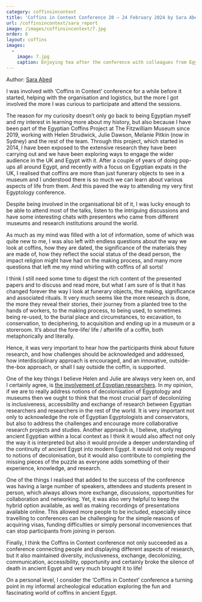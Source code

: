 ```yaml
---
category: coffinsincontext
title: 'Coffins in Context Conference 20 – 24 February 2024 by Sara Abed'
url: /coffinsincontext/sara_report
image: /images/coffinsincontext/7.jpg
order: 6
layout: coffins
images:
  -
    image: 7.jpg
    caption: Enjoying tea after the conference with colleagues from Egypt
---
```

Author: [Sara Abed](https://egyptiancoffins.org/team/sara-hany-abed/)

I was involved with ‘Coffins in Context’ conference for a while before it started, helping
with the organisation and logistics, but the more I got involved the more I was curious to
participate and attend the sessions.  

The reason for my curiosity doesn’t only go back to being Egyptian myself and my interest 
in learning more about my history, but also because I have been part of the Egyptian Coffins 
Project at The Fitzwilliam Museum since 2019, working with Helen Strudwick, Julie Dawson, 
Melanie Pitkin (now in Sydney) and the rest of the team. Through this project, which started 
in 2014, I have been exposed to the extensive research they have been carrying out and we 
have been exploring ways to engage the wider audience in the UK and Egypt with it. After a 
couple of years of doing pop-ups all around Egypt, and recently with a focus on Egyptian 
expats in the UK, I realised that coffins are more than just funerary objects to see in a 
museum and I understood there is so much we can learn about various aspects of life from them. 
And this paved the way to attending my very first Egyptology conference. 


Despite being involved in the organisational bit of it, I was lucky enough to be able to 
attend most of the talks, listen to the intriguing discussions and have some interesting 
chats with presenters who came from different museums and research institutions around the world. 

As much as my mind was filled with a lot of information, some of which was quite new to me, 
I was also left with endless questions about the way we look at coffins, how they are dated, 
the significance of the materials they are made of,  how they reflect the social status of 
the dead person, the impact religion might have had on the making process, and many more 
questions that left me my mind whirling with coffins of all sorts! 

I think I still need some time to digest the rich content of the presented papers and to 
discuss and read more, but what I am sure of is that it has changed forever the way I look 
at funerary objects, the making, significance and associated rituals. It very much seems 
like the more research is done, the more they reveal their stories, their journey from a 
planted tree to the hands of workers, to the making process, to being used, to sometimes 
being re-used, to the burial place and circumstances, to excavation, to conservation, to 
deciphering, to acquisition and ending up in a museum or a storeroom. It’s about the 
fore-life/ life / afterlife of a coffin, both metaphorically and literally. 

Hence, it was very important to hear how the participants think about future research, and 
how challenges should be acknowledged and addressed, how interdisciplinary approach is 
encouraged, and an innovative, outside-the-box approach, or shall I say outside the coffin, 
is supported.

One of the key things I believe Helen and Julie are always very keen on, and I certainly agree, 
is [the involvement of Egyptian researchers](images/coffinsincontext/7.jpg). In my opinion, if we are to really address notions 
of decolonisation of Egyptology and museums then we ought to think that the most crucial part 
of decolonizing is inclusiveness, accessibility and exchange of research between Egyptian 
researchers and researchers in the rest of the world. It is very important not only to 
acknowledge the role of Egyptian Egyptologists and conservators, but also to address the 
challenges and encourage more collaborative research projects and studies. Another approach 
is, I believe, studying ancient Egyptian within a local context as I think it would also affect 
not only the way it is interpreted but also it would provide a deeper understanding of the 
continuity of ancient Egypt into modern Egypt. It would not only respond to notions of decolonisation, 
but it would also contribute to completing the missing pieces of the puzzle as everyone adds 
something of their experience, knowledge, and research. 

One of the things I realised that added to the success of the conference was having a large 
number of speakers, attendees and students present in person, which always allows more exchange, 
discussions, opportunities for collaboration and networking. Yet, it was also very helpful 
to keep the hybrid option available, as well as making recordings of presentations available 
online. This allowed more people to be included, especially since travelling to conferences 
can be challenging for the simple reasons of acquiring visas, funding difficulties or simply 
personal inconveniences that can stop participants from joining in person.  

Finally, I think the Coffins in Context conference not only succeeded as a conference connecting 
people and displaying different aspects of research, but it also maintained diversity, 
inclusiveness, exchange, decolonizing, communication, accessibility, opportunity and certainly 
broke the silence of death in ancient Egypt and very much brought it to life!

On a personal level, I consider the ‘Coffins in Context’ conference a turning point in my 
informal archeological education exploring the fun and fascinating world of coffins in ancient Egypt. 





